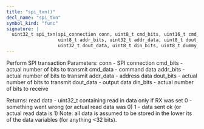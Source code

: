 ```yaml
---
title: "spi_txn()"
decl_name: "spi_txn"
symbol_kind: "func"
signature: |
  uint32_t spi_txn(spi_connection conn, uint8_t cmd_bits, uint16_t cmd_data,
                   uint8_t addr_bits, uint32_t addr_data, uint8_t dout_bits,
                   uint32_t dout_data, uint8_t din_bits, uint8_t dummy_bits);
---
```


Perform SPI transaction
Parameters:
conn - SPI connection
cmd_bits - actual number of bits to transmit
cmd_data - command data
addr_bits - actual number of bits to transmit
addr_data - address data
dout_bits - actual number of bits to transmit
dout_data - output data
din_bits - actual number of bits to receive

Returns: read data - uint32_t containing read in data
only if RX was set
0 - something went wrong (or actual read data was 0)
1 - data sent ok (or actual read data is 1)
Note: all data is assumed to be stored in the lower
its of the data variables (for anything <32 bits). 

